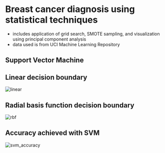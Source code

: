 # Breast cancer diagnosis using statistical techniques
- includes application of grid search, SMOTE sampling, and visualization using principal component analysis
- data used is from UCI Machine Learning Repository 

## Support Vector Machine 


## Linear decision boundary
![linear](https://github.com/kwantommy/breast-cancer-diagnosis/blob/master/images/linear.png) 

## Radial basis function decision boundary
![rbf](https://github.com/kwantommy/breast-cancer-diagnosis/blob/master/images/rbf.png)

## Accuracy achieved with SVM
![svm_accuracy](https://github.com/kwantommy/breast-cancer-diagnosis/blob/master/images/svm_accuracy.png)
 
